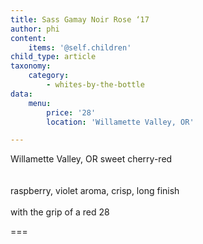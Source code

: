 ```yaml
---
title: Sass Gamay Noir Rose ‘17
author: phi
content:
    items: '@self.children'
child_type: article
taxonomy:
    category:
        - whites-by-the-bottle
data:
    menu:
        price: '28'
        location: 'Willamette Valley, OR'

---
```


<span class="loc">Willamette Valley, OR</span>
sweet cherry-red<br></br>          
raspberry,
violet aroma,
crisp, long finish<br></br>          with the grip of a red <span class="price">28</span>

===
